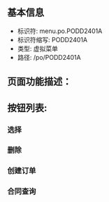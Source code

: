 
## 基本信息

- 标识符: menu.po.PODD2401A
- 标识符缩写: PODD2401A
- 类型: 虚拟菜单
- 路径: /po/PODD2401A

## 页面功能描述：





## 按钮列表:


### 选择



### 删除



### 创建订单



### 合同查询


